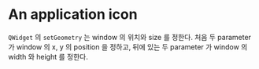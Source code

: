 # An application icon

`QWidget` 의 `setGeometry` 는 window 의 위치와 size 를 정한다. 
처음 두 parameter 가 window 의 x, y 의  position 을 정하고, 뒤에 있는 두 parameter 가 
window 의 width 와 height 를 정한다.
